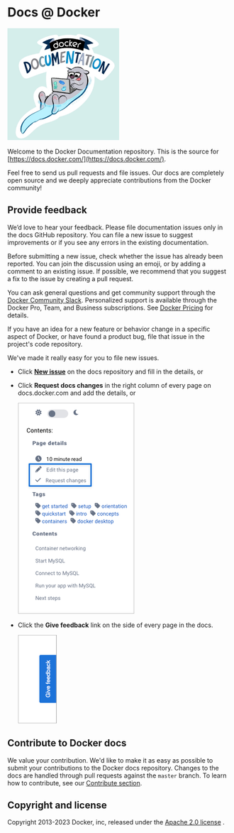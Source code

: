 # Docs @ Docker

<img src="assets/images/docker-docs.png" alt="Welcome to Docker Documentation" style="max-width: 50%;">

Welcome to the Docker Documentation repository. This is the source for
[https://docs.docker.com/](https://docs.docker.com/).

Feel free to send us pull requests and file issues. Our docs are completely
open source and we deeply appreciate contributions from the Docker community!

## Provide feedback

We’d love to hear your feedback. Please file documentation issues only in the
docs GitHub repository. You can file a new issue to suggest improvements or if
you see any errors in the existing documentation.

Before submitting a new issue, check whether the issue has already been
reported. You can join the discussion using an emoji, or by adding a comment to
an existing issue. If possible, we recommend that you suggest a fix to the issue
by creating a pull request.

You can ask general questions and get community support through the [Docker
Community Slack](https://dockr.ly/comm-slack). Personalized support is available
through the Docker Pro, Team, and Business subscriptions. See [Docker
Pricing](https://www.docker.com/pricing) for details.

If you have an idea for a new feature or behavior change in a specific aspect of
Docker, or have found a product bug, file that issue in the project's code
repository.

We've made it really easy for you to file new issues.

- Click **[New issue](https://github.com/docker/docs/issues/new)** on the docs repository and fill in the details, or
- Click **Request docs changes** in the right column of every page on
  docs.docker.com and add the details, or

  ![Request changes link](/assets/images/docs-site-feedback.png)

- Click the **Give feedback** link on the side of every page in the docs.

  ![Docs feedback on each page](/assets/images/feedback-widget.png)

## Contribute to Docker docs

We value your contribution. We'd like to make it as easy as possible to submit
your contributions to the Docker docs repository. Changes to the docs are
handled through pull requests against the `master` branch. To learn how to
contribute, see our [Contribute section](https://docs.docker.com/contribute/overview/).

## Copyright and license

Copyright 2013-2023 Docker, inc, released under the <a href="https://github.com/docker/docs/blob/main/LICENSE">Apache 2.0 license</a> .

